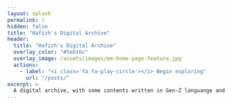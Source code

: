 ```yaml
---
layout: splash
permalink: /
hidden: false
title: "Hafizh's Digital Archive"
header:
  title: "Hafizh's Digital Archive"
  overlay_color: "#5e616c"
  overlay_image: /assets/images/mm-home-page-feature.jpg
  actions:
    - label: "<i class='fa fa-play-circle'></i> Begin exploring"
      url: "/posts/"
excerpt: >
  A digital archive, with some contents written in Gen-Z languange and slangs to bridge audiences.
---
```

